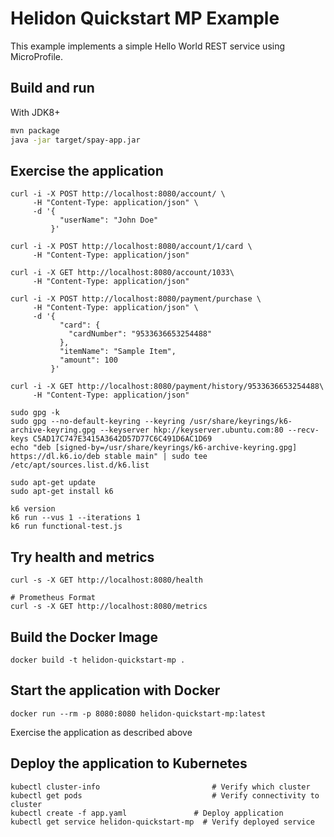 
# Helidon Quickstart MP Example

This example implements a simple Hello World REST service using MicroProfile.

## Build and run

With JDK8+
```bash
mvn package
java -jar target/spay-app.jar
```

## Exercise the application

```
curl -i -X POST http://localhost:8080/account/ \
     -H "Content-Type: application/json" \
     -d '{
           "userName": "John Doe"
         }'

curl -i -X POST http://localhost:8080/account/1/card \
     -H "Content-Type: application/json"

curl -i -X GET http://localhost:8080/account/1033\
     -H "Content-Type: application/json"

curl -i -X POST http://localhost:8080/payment/purchase \
     -H "Content-Type: application/json" \
     -d '{
           "card": {
             "cardNumber": "9533636653254488"
           },
           "itemName": "Sample Item",
           "amount": 100
         }'

curl -i -X GET http://localhost:8080/payment/history/9533636653254488\
     -H "Content-Type: application/json"
```

```
sudo gpg -k
sudo gpg --no-default-keyring --keyring /usr/share/keyrings/k6-archive-keyring.gpg --keyserver hkp://keyserver.ubuntu.com:80 --recv-keys C5AD17C747E3415A3642D57D77C6C491D6AC1D69
echo "deb [signed-by=/usr/share/keyrings/k6-archive-keyring.gpg] https://dl.k6.io/deb stable main" | sudo tee /etc/apt/sources.list.d/k6.list

sudo apt-get update
sudo apt-get install k6

k6 version
k6 run --vus 1 --iterations 1 
k6 run functional-test.js

```

## Try health and metrics

```
curl -s -X GET http://localhost:8080/health

# Prometheus Format
curl -s -X GET http://localhost:8080/metrics
```

## Build the Docker Image

```
docker build -t helidon-quickstart-mp .
```

## Start the application with Docker

```
docker run --rm -p 8080:8080 helidon-quickstart-mp:latest
```

Exercise the application as described above

## Deploy the application to Kubernetes

```
kubectl cluster-info                         # Verify which cluster
kubectl get pods                             # Verify connectivity to cluster
kubectl create -f app.yaml               # Deploy application
kubectl get service helidon-quickstart-mp  # Verify deployed service
```

